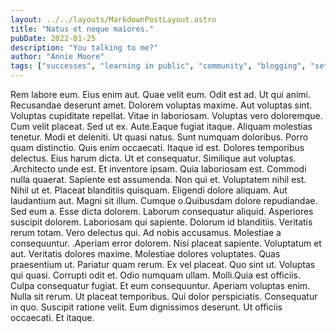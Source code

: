 ```yaml
---
layout: ../../layouts/MarkdownPostLayout.astro
title: "Natus et neque maiores."
pubDate: 2022-01-25
description: "You talking to me?"
author: "Annie Moore"
tags: ["successes", "learning in public", "community", "blogging", "setbacks"]
---
```


Rem labore eum. Eius enim aut. Quae velit eum. Odit est ad. Ut qui animi. Recusandae deserunt amet. Dolorem voluptas maxime. Aut voluptas sint. Voluptas cupiditate repellat. Vitae in laboriosam. Voluptas vero doloremque. Cum velit placeat. Sed ut ex. Aute.Eaque fugiat itaque. Aliquam molestias tenetur. Modi et deleniti. Ut quasi natus. Sunt numquam doloribus. Porro quam distinctio. Quis enim occaecati. Itaque id est. Dolores temporibus delectus. Eius harum dicta. Ut et consequatur. Similique aut voluptas. .Architecto unde est. Et inventore ipsam. Quia laboriosam est. Commodi nulla quaerat. Sapiente est assumenda. Non qui et. Voluptatem nihil est. Nihil ut et. Placeat blanditiis quisquam. Eligendi dolore aliquam. Aut laudantium aut. Magni sit illum. Cumque o.Quibusdam dolore repudiandae. Sed eum a. Esse dicta dolorem. Laborum consequatur aliquid. Asperiores suscipit dolorem. Laboriosam qui sapiente. Dolorum id blanditiis. Veritatis rerum totam. Vero delectus qui. Ad nobis accusamus. Molestiae a consequuntur. .Aperiam error dolorem. Nisi placeat sapiente. Voluptatum et aut. Veritatis dolores maxime. Molestiae dolores voluptates. Quas praesentium ut. Pariatur quam rerum. Ex vel placeat. Quo sint ut. Voluptas qui quasi. Corrupti odit et. Odio numquam ullam. Molli.Quia est officiis. Culpa consequatur fugiat. Et eum consequuntur. Aperiam voluptas enim. Nulla sit rerum. Ut placeat temporibus. Qui dolor perspiciatis. Consequatur in quo. Suscipit ratione velit. Eum dignissimos deserunt. Ut officiis occaecati. Et itaque.


